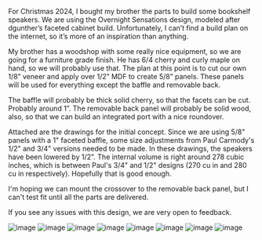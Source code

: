 For Christmas 2024, I bought my brother the parts to build some bookshelf speakers. We are using the Overnight Sensations design, modeled after dgunther’s faceted cabinet build. Unfortunately, I can’t find a build plan on the internet, so it’s more of an inspiration than anything.

My brother has a woodshop with some really nice equipment, so we are going for a furniture grade finish. He has 6/4 cherry and curly maple on hand, so we will probably use that. The plan at this point is to cut our own 1/8” veneer and apply over 1/2” MDF to create 5/8” panels. These panels will be used for everything except the baffle and removable back.

The baffle will probably be thick solid cherry, so that the facets can be cut. Probably around 1”. The removable back panel will probably be solid wood, also, so that we can build an integrated port with a nice roundover.

Attached are the drawings for the initial concept. Since we are using 5/8" panels with a 1" faceted baffle, some size adjustments from Paul Carmody's 1/2" and 3/4" versions needed to be made. In these drawings, the speakers have been lowered by 1/2". The internal volume is right around 278 cubic inches, which is between Paul's 3/4" and 1/2" designs (270 cu in and 280 cu in respectively). Hopefully that is good enough.

I'm hoping we can mount the crossover to the removable back panel, but I can't test fit until all the parts are delivered.

If you see any issues with this design, we are very open to feedback.

![image](3d-models/renders/renders/v1-animation-closed.gif)
![image](3d-models/renders/renders/v1-animation-open.gif)
![image](3d-models/renders/renders/v1-back-off.png)
![image](3d-models/renders/renders/v1-exploded-front.png)
![image](3d-models/renders/renders/v1-exploded-rear.png)
![image](3d-models/renders/renders/v1-front.png)
![image](3d-models/renders/renders/v1-rear.png)
![image](3d-models/renders/renders/v1-under.png)